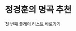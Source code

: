 # 정경훈의 명곡 추천

<a href="https://www.youtube.com/watch?v=Par25K6FG3g&t=334s"> 첫 번쨰 플레이 리스트 바로가기 </a><br> 
